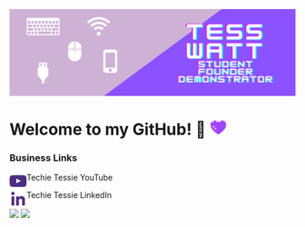 ![Header](https://raw.githubusercontent.com/Tess314/Tess314/master/personal_banner.png "Header")

# Welcome to my GitHub! 👾 <img src="https://raw.githubusercontent.com/Tess314/Tess314/master/heart.gif" width="30px">

### Business Links
[<img align="left" alt="Techie Tessie | YouTube" height="30px" src="https://raw.githubusercontent.com/Tess314/Tess314/master/youtube_logo.png"/>][YouTube]Techie Tessie YouTube

[<img align="left" alt="Techie Tessie | LinkedIn" height="30px" src="https://raw.githubusercontent.com/Tess314/Tess314/master/linkedin_logo.png"/>][LinkedIn]Techie Tessie LinkedIn

<img align="center" src="https://github-readme-stats.vercel.app/api?username=Tess314&show_icons=true&line_height=27&count_private=true&title_color=8C52FF"/>

<img align="center" src="https://github-readme-stats.vercel.app/api/top-langs/?username=Tess314&layout=compact&title_color=8C52FF"/>

[YouTube]: https://www.youtube.com/channel/UCGCR-PjumUZeuMc0zZOIZdA
[LinkedIn]: https://www.linkedin.com/company/techie-tessie
